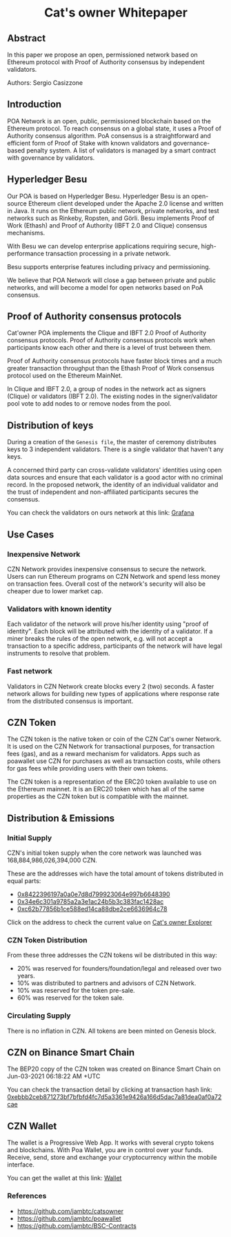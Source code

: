 <h1 align="center">Cat's owner Whitepaper</h1>


## Abstract

In this paper we propose an open, permissioned network based on Ethereum protocol with Proof of Authority consensus by independent validators.

Authors: Sergio Casizzone

## Introduction

POA Network is an open, public, permissioned blockchain based on the Ethereum protocol. To reach consensus on a global state, it uses a Proof of Authority consensus algorithm. PoA consensus is a straightforward and efficient form of Proof of Stake with known validators and governance-based penalty system. A list of validators is managed by a smart contract with governance by validators.

## Hyperledger Besu

Our POA is based on Hyperledger Besu. Hyperledger Besu is an open-source Ethereum client developed under the Apache 2.0 license and written in Java. It runs on the Ethereum public network, private networks, and test networks such as Rinkeby, Ropsten, and Görli. Besu implements Proof of Work (Ethash) and Proof of Authority (IBFT 2.0 and Clique) consensus mechanisms.

With Besu we can develop enterprise applications requiring secure, high-performance transaction processing in a private network.

Besu supports enterprise features including privacy and permissioning.

We believe that POA Network will close a gap between private and public networks, and will become a model for open networks based on PoA consensus.

## Proof of Authority consensus protocols

Cat'owner POA implements the Clique and IBFT 2.0 Proof of Authority consensus protocols. Proof of Authority consensus protocols work when participants know each other and there is a level of trust between them.

Proof of Authority consensus protocols have faster block times and a much greater transaction throughput than the Ethash Proof of Work consensus protocol used on the Ethereum MainNet.

In Clique and IBFT 2.0, a group of nodes in the network act as signers (Clique) or validators (IBFT 2.0). The existing nodes in the signer/validator pool vote to add nodes to or remove nodes from the pool.


## Distribution of keys

During a creation of the `Genesis file`, the master of ceremony distributes keys to 3 independent validators. There is a single validator that haven't any keys.

A concerned third party can cross-validate validators' identities using open data sources and ensure that each validator is a good actor with no criminal record. In the proposed network, the identity of an individual validator and the trust of independent and non-affiliated participants secures the consensus.

You can check the validators on ours network at this link: <a href="https://graphana.catsowner.tk/d/XE4V0WGZz/besu-overview?orgId=1&refresh=10s&from=now-30m&to=now&var-system=All" target="_blank">Grafana</a>


## Use Cases

### Inexpensive Network

CZN Network provides inexpensive consensus to secure the network. Users can run Ethereum programs on CZN Network and spend less money on transaction fees. Overall cost of the network's security will also be cheaper due to lower market cap.

### Validators with known identity

Each validator of the network will prove his/her identity using "proof of identity". Each block will be attributed with the identity of a validator. If a miner breaks the rules of the open network, e.g. will not accept a transaction to a specific address, participants of the network will have legal instruments to resolve that problem.

### Fast network

Validators in CZN Network create blocks every 2 (two) seconds. A faster network allows for building new types of applications where response rate from the distributed consensus is important.


## CZN Token

The CZN token is the native token or coin of the CZN Cat's owner Network. It is used on the CZN Network for transactional purposes, for transaction fees (gas), and as a reward mechanism for validators. Apps such as poawallet use CZN for purchases as well as transaction costs, while others for gas fees while providing users with their own tokens.

The CZN token is a representation of the ERC20 token available to use on the Ethereum mainnet. It is an ERC20 token which has all of the same properties as the CZN token but is compatible with the mainnet.


## Distribution & Emissions

### Initial Supply

CZN's initial token supply when the core network was launched was 168,884,986,026,394,000 CZN.

These are the addresses wich have the total amount of tokens distributed in equal parts:
- <a href="https://explorer.catsowner.tk/account/0x8422396197a0a0e7d8d799923064e997b6648390" target="_blank">0x8422396197a0a0e7d8d799923064e997b6648390</a>
- <a href="https://explorer.catsowner.tk/account/0x34e6c301a9785a2a3e1ac24b5b3c383fac1428ac" target="_blank">0x34e6c301a9785a2a3e1ac24b5b3c383fac1428ac</a>
- <a href="https://explorer.catsowner.tk/account/0xc62b77856b1ce588ed14ca88dbe2ce6636964c78" target="_blank">0xc62b77856b1ce588ed14ca88dbe2ce6636964c78</a>

Click on the address to check the current value on <a href="https://explorer.catsowner.tk" target="_blank">Cat's owner Explorer</a>

### CZN Token Distribution

From these three addresses the CZN tokens wil be distributed in this way:

- 20% was reserved for founders/foundation/legal and released over two years.
- 10% was distributed to partners and advisors of CZN Network.
- 10% was reserved for the token pre-sale.
- 60% was reserved for the token sale.

### Circulating Supply

There is no inflation in CZN. All tokens are been minted on Genesis block.


## CZN on Binance Smart Chain

The BEP20 copy of the CZN token was created on Binance Smart Chain on Jun-03-2021 06:18:22 AM +UTC

You can check the transaction detail by clicking at transaction hash link: <a href="0xebbb2ceb871273bf7bfbfd4fc7d5a3361e9426a166d5dac7a81dea0af0a72cae" target="_blank">0xebbb2ceb871273bf7bfbfd4fc7d5a3361e9426a166d5dac7a81dea0af0a72cae</a>

## CZN Wallet

The wallet is a Progressive Web App. It works with several crypto tokens and blockchains. With Poa Wallet, you are in control over your funds. Receive, send, store and exchange your cryptocurrency within the mobile interface.

You can get the wallet at this link: <a href="https://wallet.catsowner.tk" target="_blank">Wallet</a>



### References
- https://github.com/jambtc/catsowner
- https://github.com/jambtc/poawallet
- https://github.com/jambtc/BSC-Contracts

